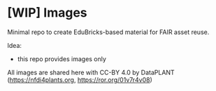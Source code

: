 # [WIP] Images

Minimal repo to create EduBricks-based material for FAIR asset reuse.

Idea:
  - this repo provides images only

All images are shared here with CC-BY 4.0 by DataPLANT (https://nfdi4plants.org, https://ror.org/01v7r4v08)
